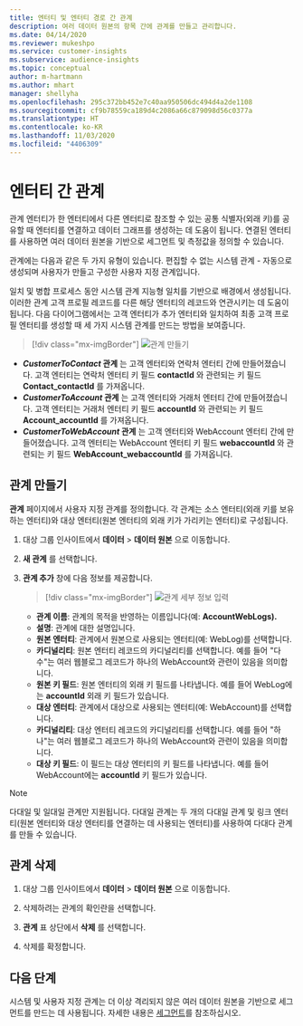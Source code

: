 ```yaml
---
title: 엔터티 및 엔터티 경로 간 관계
description: 여러 데이터 원본의 항목 간에 관계를 만들고 관리합니다.
ms.date: 04/14/2020
ms.reviewer: mukeshpo
ms.service: customer-insights
ms.subservice: audience-insights
ms.topic: conceptual
author: m-hartmann
ms.author: mhart
manager: shellyha
ms.openlocfilehash: 295c372bb452e7c40aa950506dc494d4a2de1108
ms.sourcegitcommit: cf9b78559ca189d4c2086a66c879098d56c0377a
ms.translationtype: HT
ms.contentlocale: ko-KR
ms.lasthandoff: 11/03/2020
ms.locfileid: "4406309"
---
```

# <a name="relationships-between-entities"></a>엔터티 간 관계

관계 엔터티가 한 엔터티에서 다른 엔터티로 참조할 수 있는 공통 식별자(외래 키)를 공유할 때 엔터티를 연결하고 데이터 그래프를 생성하는 데 도움이 됩니다. 연결된 엔터티를 사용하면 여러 데이터 원본을 기반으로 세그먼트 및 측정값을 정의할 수 있습니다.

관계에는 다음과 같은 두 가지 유형이 있습니다. 편집할 수 없는 시스템 관계 - 자동으로 생성되며 사용자가 만들고 구성한 사용자 지정 관계입니다.

일치 및 병합 프로세스 동안 시스템 관계 지능형 일치를 기반으로 배경에서 생성됩니다. 이러한 관계 고객 프로필 레코드를 다른 해당 엔터티의 레코드와 연관시키는 데 도움이 됩니다. 다음 다이어그램에서는 고객 엔터티가 추가 엔터티와 일치하여 최종 고객 프로필 엔터티를 생성할 때 세 가지 시스템 관계를 만드는 방법을 보여줍니다.

> [!div class="mx-imgBorder"]
> ![관계 만들기](media/relationships-entities-merge.png "관계 만들기")

- ***CustomerToContact* 관계** 는 고객 엔터티와 연락처 엔터티 간에 만들어졌습니다. 고객 엔터티는 연락처 엔터티 키 필드 **contactId** 와 관련되는 키 필드 **Contact_contactId** 를 가져옵니다.
- **_CustomerToAccount_ 관계** 는 고객 엔터티와 거래처 엔터티 간에 만들어졌습니다. 고객 엔터티는 거래처 엔터티 키 필드 **accountId** 와 관련되는 키 필드 **Account_accountId** 를 가져옵니다.
- **_CustomerToWebAccount_ 관계** 는 고객 엔터티와 WebAccount 엔터티 간에 만들어졌습니다. 고객 엔터티는 WebAccount 엔터티 키 필드 **webaccountId** 와 관련되는 키 필드 **WebAccount_webaccountId** 를 가져옵니다.

## <a name="create-a-relationship"></a>관계 만들기

**관계** 페이지에서 사용자 지정 관계를 정의합니다. 각 관계는 소스 엔터티(외래 키를 보유하는 엔터티)와 대상 엔터티(원본 엔터티의 외래 키가 가리키는 엔터티)로 구성됩니다.

1. 대상 그룹 인사이트에서 **데이터** > **데이터 원본** 으로 이동합니다.

2. **새 관계** 를 선택합니다.

3. **관계 추가** 창에 다음 정보를 제공합니다.

   > [!div class="mx-imgBorder"]
   > ![관계 세부 정보 입력](media/relationships-add.png "관계 세부 정보 입력")

   - **관계 이름**: 관계의 목적을 반영하는 이름입니다(예: **AccountWebLogs).**
   - **설명**: 관계에 대한 설명입니다.
   - **원본 엔터티**: 관계에서 원본으로 사용되는 엔터티(예: WebLog)를 선택합니다.
   - **카디널리티**: 원본 엔터티 레코드의 카디널리티를 선택합니다. 예를 들어 "다수"는 여러 웹블로그 레코드가 하나의 WebAccount와 관련이 있음을 의미합니다.
   - **원본 키 필드**: 원본 엔터티의 외래 키 필드를 나타냅니다. 예를 들어 WebLog에는 **accountId** 외래 키 필드가 있습니다.
   - **대상 엔터티**: 관계에서 대상으로 사용되는 엔터티(예: WebAccount)를 선택합니다.
   - **카디널리티**: 대상 엔터티 레코드의 카디널리티를 선택합니다. 예를 들어 "하나"는 여러 웹블로그 레코드가 하나의 WebAccount와 관련이 있음을 의미합니다.
   - **대상 키 필드**: 이 필드는 대상 엔터티의 키 필드를 나타냅니다. 예를 들어 WebAccount에는 **accountId** 키 필드가 있습니다.

> [!NOTE]
> 다대일 및 일대일 관계만 지원됩니다. 다대일 관계는 두 개의 다대일 관계 및 링크 엔터티(원본 엔터티와 대상 엔터티를 연결하는 데 사용되는 엔터티)를 사용하여 다대다 관계를 만들 수 있습니다.

## <a name="delete-a-relationship"></a>관계 삭제

1. 대상 그룹 인사이트에서 **데이터** > **데이터 원본** 으로 이동합니다.

2. 삭제하려는 관계의 확인란을 선택합니다.

3. **관계** 표 상단에서 **삭제** 를 선택합니다.

4. 삭제를 확정합니다.

## <a name="next-step"></a>다음 단계

시스템 및 사용자 지정 관계는 더 이상 격리되지 않은 여러 데이터 원본을 기반으로 세그먼트를 만드는 데 사용됩니다. 자세한 내용은 [세그먼트](segments.md)를 참조하십시오.

